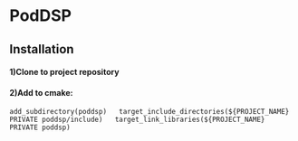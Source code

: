 # PodDSP
## Installation
#### 1)Clone to project repository

#### 2)Add to cmake:

   `add_subdirectory(poddsp)  
   target_include_directories(${PROJECT_NAME} PRIVATE poddsp/include)  
   target_link_libraries(${PROJECT_NAME} PRIVATE poddsp)  `
